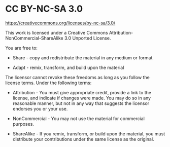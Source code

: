 # CC BY-NC-SA 3.0

https://creativecommons.org/licenses/by-nc-sa/3.0/

This work is licensed under a Creative Commons Attribution-NonCommercial-ShareAlike 3.0 Unported License.

You are free to:

 * Share - copy and redistribute the material in any medium or format

 * Adapt - remix, transform, and build upon the material

The licensor cannot revoke these freedoms as long as you follow the license terms. Under the following terms:

 * Attribution - You must give appropriate credit, provide a link to the license, and indicate if changes
   were made. You may do so in any reasonable manner, but not in any way that suggests the licensor
   endorses you or your use.

 * NonCommercial - You may not use the material for commercial purposes.

 * ShareAlike - If you remix, transform, or build upon the material, you must distribute your contributions under the
   same license as the original.
